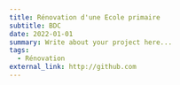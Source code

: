 ```yaml
---
title: Rénovation d'une Ecole primaire
subtitle: BDC
date: 2022-01-01
summary: Write about your project here...
tags:
  - Rénovation
external_link: http://github.com
---
```

